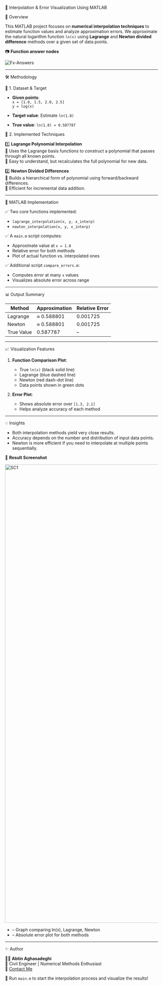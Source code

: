 🌈 Interpolation & Error Visualization Using MATLAB

📌 Overview

This MATLAB project focuses on **numerical interpolation techniques** to estimate function values and analyze approximation errors. We approximate the natural logarithm function `ln(x)` using **Lagrange** and **Newton divided difference** methods over a given set of data points.

📷 **Function answer nodes**  

![Fx-Answers](https://github.com/user-attachments/assets/8596b63b-f4a0-4864-a12c-d687e519f747)

---

🛠️ Methodology

🔢 1. Dataset & Target

- **Given points**:  
  `x = [1.0, 1.5, 2.0, 2.5]`  
  `y = log(x)`
  
- **Target value**: Estimate `ln(1.8)`  
- **True value**: `ln(1.8) ≈ 0.587787`

🎯 2. Implemented Techniques

1️⃣ **Lagrange Polynomial Interpolation**  
🔸 Uses the Lagrange basis functions to construct a polynomial that passes through all known points.  
🔹 Easy to understand, but recalculates the full polynomial for new data.

2️⃣ **Newton Divided Differences**  
🔸 Builds a hierarchical form of polynomial using forward/backward differences.  
🔹 Efficient for incremental data addition.

---

🧮 MATLAB Implementation

✅ Two core functions implemented:  
- `lagrange_interpolation(x, y, x_interp)`  
- `newton_interpolation(x, y, x_interp)`

✅ A `main.m` script computes:
- Approximate value at `x = 1.8`
- Relative error for both methods
- Plot of actual function vs. interpolated ones

✅ Additional script `compare_errors.m`:
- Computes error at many `x` values
- Visualizes absolute error across range

---

📊 Output Summary

| Method           | Approximation | Relative Error |
|------------------|----------------|----------------|
| Lagrange         | ≈ 0.588801     | 0.001725       |
| Newton           | ≈ 0.588801     | 0.001725       |
| True Value       | 0.587787       | –              |

---

📈 Visualization Features

1. **Function Comparison Plot**:
   - True `ln(x)` (black solid line)
   - Lagrange (blue dashed line)
   - Newton (red dash-dot line)
   - Data points shown in green dots

2. **Error Plot**:
   - Shows absolute error over `[1.3, 2.1]`
   - Helps analyze accuracy of each method

---

💡 Insights

- Both interpolation methods yield very close results.
- Accuracy depends on the number and distribution of input data points.
- Newton is more efficient if you need to interpolate at multiple points sequentially.

📸 **Result Screenshot**

<img width="1512" alt="SC1" src="https://github.com/user-attachments/assets/50d4c8d3-d125-4e19-bb04-723cdc1ae224" />

-  – Graph comparing ln(x), Lagrange, Newton  
-  – Absolute error plot for both methods

---

✨ Author

👨‍💻 **Abtin Aghasadeghi**  
📍 Civil Engineer | Numerical Methods Enthusiast  
📧 [Contact Me](mailto:your_email@example.com)

🚀 Run `main.m` to start the interpolation process and visualize the results!
